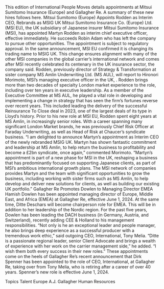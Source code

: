 This edition of International People Moves details appointments at Mitsui Sumitomo Insurance (Europe) and Gallagher Re.
A summary of these new hires follows here.
Mitsui Sumitomo (Europe) Appoints Rodden as Interim CEO, Rebrands as MSIG UK
Mitsui Sumitomo Insurance Co. (Europe) Ltd. (MSI EU), the UK subsidiary of Japanese insurer Mitsui Sumitomo Insurance (MSI), has appointed Martyn Rodden as interim chief executive officer, effective immediately.
He succeeds Robin Adam who has left the company to pursue other opportunities. The appointment is subject to regulatory approval.
In the same announcement, MSI EU confirmed it is changing its trading name to MSIG UK. This change ensures alignment with many of the other MSI companies in the global carrier’s international network and comes after MSI recently celebrated its centenary in the UK insurance sector, the company said.
Rodden, previously director of Strategy & Transformation at sister company MS Amlin Underwriting Ltd. (MS AUL), will report to Hironori Morimoto, MSI’s managing executive officer in the UK, .
Rodden brings more than two decades of specialty London market experience to the role, including over ten years in executive leadership. As a member of the Executive Committee at MS AUL, he played a vital role in developing and implementing a change in strategy that has seen the firm’s fortunes reverse over recent years. This included leading the delivery of the successful Reinsurance To Close deal in 2023, one of the largest deals of its type in Lloyd’s history.
Prior to his new role at MSI EU, Rodden spent eight years at MS Amlin, in increasingly senior roles. With a career spanning many significant London Market brands, he was previously Chief Risk Officer at Faraday Underwriting, as well as Head of Risk at Chaucer’s syndicate business.
“I am delighted to announce Martyn’s appointment as Interim CEO of the newly rebranded MSIG UK. Martyn has shown fantastic commitment and leadership at MS Amlin, to help return the business to profitability and become a £2bn syndicate, once again,” commented Morimoto.
“Martyn’s appointment is part of a new phase for MSI in the UK, reshaping a business that has predominantly focused on supporting Japanese clients, as part of MSI’s ambitious international growth plans. The MSI network of companies provides Martyn and the team with significant opportunities to grow the business, including working with sister firms such as MS Amlin, to help develop and deliver new solutions for clients, as well as building our existing UK portfolio.”
Gallagher Re Promotes Dowlen to Managing Director EMEA
Hamish Dowlen has been appointed managing director of Europe, Middle East, and Africa (EMEA) at Gallagher Re, effective June 1, 2024.
At the same time, Ditte Deschars will become chairperson role for EMEA. This will be in addition to her leadership of the Nordic region.
For the past five years, Dowlen has been leading the DACH business (in Germany, Austria, and Switzerland), recently adding CEE & Holland to his management responsibilities.
“Not only is he an exceptional leader and people manager, he also brings deep experience as a successful producer with a tremendous work ethic,” said outgoing CEO, International, Tony Melia. “Ditte is a passionate regional leader, senior Client Advocate and brings a wealth of experience with her work on the carrier management side,” he added. “I wish them both every success in their new roles.”
These appointments come on the heels of Gallagher Re’s recent announcement that Dirk Spenner has been appointed to the role of CEO, International, at Gallagher Re, taking over from Tony Melia, who is retiring after a career of over 40 years. Spenner’s new role is effective June 1, 2024.

Topics
Talent
Europe
A.J. Gallagher
Human Resources
